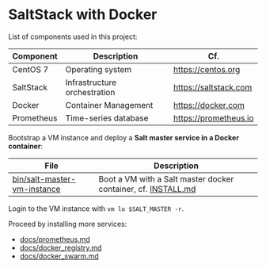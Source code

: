 # SaltStack with Docker

List of components used in this project:

Component  | Description                   | Cf.
-----------|-------------------------------|-----------------------
CentOS 7   | Operating system              | <https://centos.org>
SaltStack  | Infrastructure orchestration  | <https://saltstack.com>
Docker     | Container Management          | <https://docker.com>
Prometheus | Time-series database          | <https://prometheus.io>

Bootstrap a VM  instance and deploy a **Salt master service in a Docker container**:

File                                    | Description
----------------------------------------|-----------------------------------------
[bin/salt-master-vm-instance][01]       | Boot a VM with a Salt master docker container, cf. [INSTALL.md](INSTALL.md)

Login to the VM instance with `vm lo $SALT_MASTER -r`.

Proceed by installing more services:

* [docs/prometheus.md](docs/prometheus.md)
* [docs/docker_registry.md](docs/docker_registry.md)
* [docs/docker_swarm.md](docs/docker_swarm.md)

[01]: bin/salt-master-vm-instance
